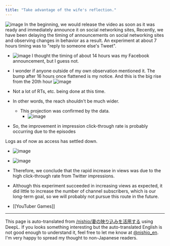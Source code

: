 ```yaml
---
title: "Take advantage of the wife's reflection."
---
```


![image](https://gyazo.com/604a035b118db338b1eeae368ecd878c/thumb/1000)
In the beginning, we would release the video as soon as it was ready and immediately announce it on social networking sites,
Recently, we have been delaying the timing of announcements on social networking sites and observing changes in behavior as a result.
An experiment at about 7 hours timing was to "reply to someone else's Tweet".
- ![image](https://gyazo.com/057b8bad9488dd6b897afbe0f85b04bb/thumb/1000)
I thought the timing of about 14 hours was my Facebook announcement, but I guess not.
- I wonder if anyone outside of my own observation mentioned it.
The bump after 16 hours once flattened is my notice.
And this is the big rise from the 20th hour
![image](https://gyazo.com/d2d303b5c4815d0af59ce6b121646229/thumb/1000)
- Not a lot of RTs, etc. being done at this time.
- In other words, the reach shouldn't be much wider.
    - This projection was confirmed by the data.
        - ![image](https://gyazo.com/e0e279fc39ef0f0b3504091344c7d95e/thumb/1000)

- So, the improvement in impression click-through rate is probably occurring due to the episodes

Logs as of now as access has settled down.
- ![image](https://gyazo.com/9a10bfba5fc78394a6a6eaca64ce0847/thumb/1000)
- ![image](https://gyazo.com/7dad8321c3a57dc32333aa9b515c5793/thumb/1000)
- Therefore, we conclude that the rapid increase in views was due to the high click-through rate from Twitter impressions.
- Although this experiment succeeded in increasing views as expected, it did little to increase the number of channel subscribers, which is our long-term goal, so we will probably not pursue this route in the future.


- [[YouTuber Games]]
---
This page is auto-translated from [/nishio/妻の映り込みを活用する](https://scrapbox.io/nishio/妻の映り込みを活用する) using DeepL. If you looks something interesting but the auto-translated English is not good enough to understand it, feel free to let me know at [@nishio_en](https://twitter.com/nishio_en). I'm very happy to spread my thought to non-Japanese readers.